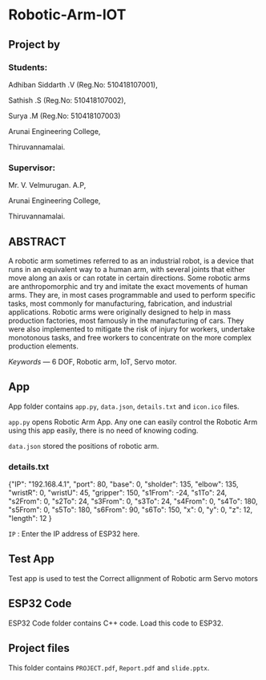 # Robotic-Arm-IOT

## Project by
### Students:
Adhiban Siddarth .V (Reg.No: 510418107001),

Sathish .S (Reg.No: 510418107002),

Surya .M (Reg.No: 510418107003)

Arunai Engineering College,

Thiruvannamalai.

### Supervisor: 
Mr. V. Velmurugan. A.P, 

Arunai Engineering College,

Thiruvannamalai.

## ABSTRACT
A robotic arm sometimes referred to as an industrial robot, is a device that runs in an equivalent way to a human arm, with several joints that either move along an axis or can rotate in certain directions. Some robotic arms are anthropomorphic and try and imitate the exact movements of human arms. They are, in most cases programmable and used to perform specific tasks, most commonly for manufacturing, fabrication, and industrial applications. Robotic arms were originally designed to help in mass production factories, most famously in the manufacturing of cars. They were also implemented to mitigate the risk of injury for workers, undertake monotonous tasks, and free workers to concentrate on the more complex production elements.

*Keywords* — 6 DOF, Robotic arm, IoT, Servo motor.

## App
App folder contains `app.py`, `data.json`, `details.txt` and `icon.ico` files.

`app.py` opens Robotic Arm App. Any one can easily control the Robotic Arm using this app easily, there is no need of knowing coding.

`data.json` stored the positions of robotic arm.

### details.txt
{"IP": "192.168.4.1", "port": 80, "base": 0, "sholder": 135, "elbow": 135, "wristR": 0, "wristU": 45, "gripper": 150, "s1From": -24, "s1To": 24, "s2From": 0, "s2To": 24, "s3From": 0, "s3To": 24, "s4From": 0, "s4To": 180, "s5From": 0, "s5To": 180, "s6From": 90, "s6To": 150, "x": 0, "y": 0, "z": 12, "length": 12 }

`IP` : Enter the IP address of ESP32 here.

## Test App
Test app is used to test the Correct allignment of Robotic arm Servo motors

## ESP32 Code
ESP32 Code folder contains C++ code. Load this code to ESP32.

## Project files
This folder contains `PROJECT.pdf`, `Report.pdf` and `slide.pptx`.